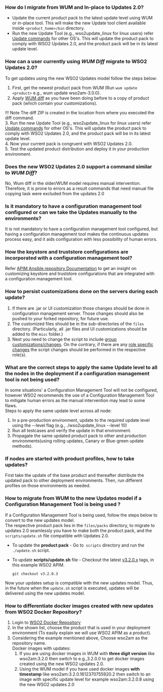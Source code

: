 ### How do I migrate from WUM and In-place to Updates 2.0?

* Update the current product pack to the latest update level using WUM or in-place tool. This will make the new Update tool
  client available inside `<product_home>/bin` directory.
* Run the new Update Tool (e.g., wso2update_linux for linux users) refer [Update commands](../../updates/update-tool/) for other OS's. This will
  update the product pack to comply with WSO2 Updates 2.0, and the product pack will be in its latest update level.

### How can a user currently using *WUM Diff* migrate to WSO2 Updates 2.0?
To get updates using the new WSO2 Updates model follow the steps below: <br>
1. First, get the newest product pack from WUM (Run `wum update <product>` e.g., wum update wso2am-3.0.0).<br>
2. Apply [WUM diff](https://docs.wso2.com/display/updates100/WUM+Commands+Guide#WUMCommandsGuide-wumdiff) as you have been doing before to a copy of product pack (which contain your customizations). <br>

!!! Note
    The diff ZIP is created in the location from where you executed the diff command.
<br>
3. Run the new Update Tool (e.g., wso2update_linux for linux users) refer [Update commands](../../updates/update-tool/) for other OS's. This will update the product pack to comply with WSO2 Updates 2.0, and the product pack will be in its latest update level.<br>
4. Now your current pack is congruent with WSO2 Updates 2.0.<br>
5. Test the updated product distribution and deploy it in your production environment.

### Does the new WSO2 Updates 2.0 support a command similar to *WUM Diff*?
No, Wum diff in the older/WUM model requires manual intervention. Therefore, it is prone to errors as a result commands that need manual file copying task were excluded from the updates 2.0

### Is it mandatory to have a configuration management tool configured or can we take the Updates manually to the environments?
It is not mandatory to have a configuration management tool configured, but having a configuration management tool makes the continuous updates process easy, 
and it aids configuration with less possibility of human errors.

### How the keystore and truststore configurations are incorporated with a configuration management tool?
Refer [APIM Ansible repository Documentation](https://github.com/wso2/ansible-apim/tree/3.2.x#including-custom-keystore-and-truststore) to get an insight on customizing keystore and truststore configurations that are integrated with a configuration management tool.

### How to persist customizations done on the servers during each update?
1. If there are .jar or UI customization those changes should be done in configuration management server. Those changes should also be pushed to your forked repository, for future use.<br>
2. The customized files should be in the sub-directories of the `files` directory. (Particularly, all .jar files and UI customizations should be added to the `misc` folder.)<br>
3. Next you need to change the script to include [group customizations/changes](https://github.com/wso2/ansible-apim/blob/3.2.x/roles/common/tasks/custom.yml). On the contrary, if there are any [role specific changes](https://github.com/wso2/ansible-apim/blob/3.2.x/roles/common/tasks/custom.yml) the script changes should be performed in the respective role(s).

### What are the correct steps to apply the same Update level to all the nodes in the deployment if a configuration management tool is not being used?
In some situations' a Configuration Management Tool will not be configured, however WSO2 recommends the use of a Configuration Management Tool to mitigate human errors 
as the manual intervention may lead to some flaws. <br>
Steps to apply the same update level across all node: <br>
1. In a pre-production environment, update to the required update level using the --level flag (e.g., ./wso2update_linux --level 10)<br>
2. Run all testcases and verify the update in that environment.<br>
3. Propagate the same updated product pack to other and production environments(using rolling updates, Canary or Blue-green update methods).

### If nodes are started with product profiles, how to take updates?
First take the update of the base product and thereafter distribute the updated pack to other deployment environments. 
Then, run different profiles on those environments as needed.

### How to migrate from WUM to the new Updates model if a Configuration Management Tool is being used ?
If a Configuration Management Tool is being used, follow the steps below to convert to the new updates model.<br>
The respective product pack lies in the `files/packs` directory, to migrate to updates 2.0 seamlessly you have to make both the product pack, and the `scripts/update.sh` file compatible with Updates 2.0.
<br>
- To update the **product pack** - Go to` scripts` directory and run the `./update.sh` script.<br>
- To update **scripts/update.sh** file - Checkout the latest [v3.2.0.x](https://github.com/wso2/ansible-apim/tags) tags, in this example WSO2 APIM.

  ``
    git checkout v3.2.0.3
  ``
   
Now your updates setup is compatible with the new updates model. Thus, in the future when the `update.sh` script is executed, updates will be delivered using the new updates model.
      
### How to differentiate docker images created with new updates from WSO2 Docker Repository?
1. Login to [WSO2 Docker Repository](https://docker.wso2.com/) <br>
2. In the shown list, choose the product that is used in your deployment environment (To easily explain we will use WSO2 APIM as a product).<br>
3. Considering the example mentioned above, Choose wso2am as the repository name.<br>
    Docker images with updates:<br>
    1. If you are using docker images in WUM with **three digit version** like wso2am:3.2.0 then switch to e.g.,3.2.0.0 to get docker images created using the new WSO2 updates 2.0. <br>
    2. Using the WUM model if you have used docker images **with timestamp** like wso2am:3.2.0.1612370755920.2 then switch to an image with specific update level for example wso2am:3.2.0.8 using the new WSO2 updates 2.0<br>
    